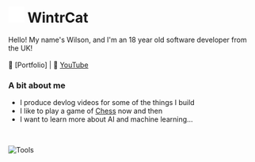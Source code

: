 # <img src="/client/public/img/twigwhite.png" alt="🦌" height="32"> WintrCat

Hello! My name's Wilson, and I'm an 18 year old software developer from the UK!
<br><br>
📑 [Portfolio] | 🎥 [YouTube](https://www.youtube.com/@waideloss)

### A bit about me
- I produce devlog videos for some of the things I build
- I like to play a game of [Chess](https://www.chess.com/member/kurobaaka) now and then
- I want to learn more about AI and machine learning...

<br>

![Tools](https://skillicons.dev/icons?i=py,ts,react,pr)

